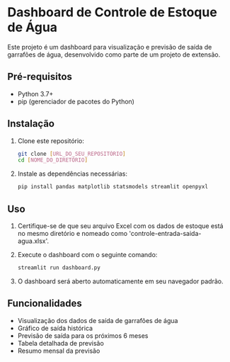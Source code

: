 # Dashboard de Controle de Estoque de Água

Este projeto é um dashboard para visualização e previsão de saída de garrafões de água, desenvolvido como parte de um projeto de extensão.

## Pré-requisitos

- Python 3.7+
- pip (gerenciador de pacotes do Python)

## Instalação

1. Clone este repositório:
   ```bash
   git clone [URL_DO_SEU_REPOSITÓRIO]
   cd [NOME_DO_DIRETÓRIO]
   ```

2. Instale as dependências necessárias:
   ```bash
   pip install pandas matplotlib statsmodels streamlit openpyxl
   ```

## Uso

1. Certifique-se de que seu arquivo Excel com os dados de estoque está no mesmo diretório e nomeado como 'controle-entrada-saida-agua.xlsx'.

2. Execute o dashboard com o seguinte comando:
   ```bash
   streamlit run dashboard.py
   ```

3. O dashboard será aberto automaticamente em seu navegador padrão.

## Funcionalidades

- Visualização dos dados de saída de garrafões de água
- Gráfico de saída histórica
- Previsão de saída para os próximos 6 meses
- Tabela detalhada de previsão
- Resumo mensal da previsão

